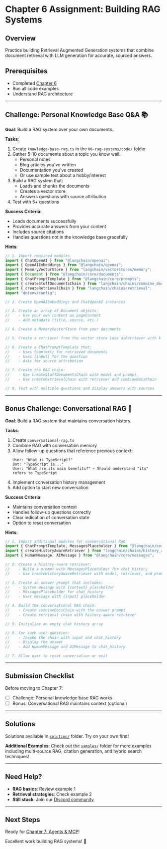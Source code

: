 # Chapter 6 Assignment: Building RAG Systems

## Overview

Practice building Retrieval Augmented Generation systems that combine document retrieval with LLM generation for accurate, sourced answers.

## Prerequisites

- Completed [Chapter 6](./README.md)
- Run all code examples
- Understand RAG architecture

---

## Challenge: Personal Knowledge Base Q&A 📚

**Goal**: Build a RAG system over your own documents.

**Tasks**:
1. Create `knowledge-base-rag.ts` in the `06-rag-systems/code/` folder
2. Gather 5-10 documents about a topic you know well:
   - Personal notes
   - Blog articles you've written
   - Documentation you've created
   - Or use sample text about a hobby/interest
3. Build a RAG system that:
   - Loads and chunks the documents
   - Creates a vector store
   - Answers questions with source attribution
4. Test with 5+ questions

**Success Criteria**:
- Loads documents successfully
- Provides accurate answers from your content
- Includes source citations
- Handles questions not in the knowledge base gracefully

**Hints**:
```typescript
// 1. Import required modules
import { ChatOpenAI } from "@langchain/openai";
import { OpenAIEmbeddings } from "@langchain/openai";
import { MemoryVectorStore } from "langchain/vectorstores/memory";
import { Document } from "@langchain/core/documents";
import { ChatPromptTemplate } from "@langchain/core/prompts";
import { createStuffDocumentsChain } from "langchain/chains/combine_documents";
import { createRetrievalChain } from "langchain/chains/retrieval";
import "dotenv/config";

// 2. Create OpenAIEmbeddings and ChatOpenAI instances

// 3. Create an array of Document objects:
//    - Use your own content as pageContent
//    - Add metadata (title, source, etc.)

// 4. Create a MemoryVectorStore from your documents

// 5. Create a retriever from the vector store (use asRetriever with k parameter)

// 6. Create a ChatPromptTemplate that:
//    - Uses {context} for retrieved documents
//    - Uses {input} for the question
//    - Asks for source attribution

// 7. Create the RAG chain:
//    - Use createStuffDocumentsChain with model and prompt
//    - Use createRetrievalChain with retriever and combineDocsChain

// 8. Test with multiple questions and display answers with sources
```

---

## Bonus Challenge: Conversational RAG 💬

**Goal**: Build a RAG system that maintains conversation history.

**Tasks**:
1. Create `conversational-rag.ts`
2. Combine RAG with conversation memory
3. Allow follow-up questions that reference previous context:
   ```
   User: "What is TypeScript?"
   Bot: "TypeScript is..."
   User: "What are its main benefits?" ← Should understand "its" refers to TypeScript
   ```
4. Implement conversation history management
5. Add option to start new conversation

**Success Criteria**:
- Maintains conversation context
- Handles follow-up questions correctly
- Clear indication of conversation state
- Option to reset conversation

**Hints**:
```typescript
// 1. Import additional modules for conversational RAG
import { ChatPromptTemplate, MessagesPlaceholder } from "@langchain/core/prompts";
import { createHistoryAwareRetriever } from "langchain/chains/history_aware_retriever";
import { HumanMessage, AIMessage } from "@langchain/core/messages";

// 2. Create a history-aware retriever:
//    - Build a prompt with MessagesPlaceholder for chat_history
//    - Use createHistoryAwareRetriever with model, retriever, and prompt

// 3. Create an answer prompt that includes:
//    - System message with {context} placeholder
//    - MessagesPlaceholder for chat_history
//    - User message with {input} placeholder

// 4. Build the conversational RAG chain:
//    - Create combineDocsChain with the answer prompt
//    - Create retrieval chain with history-aware retriever

// 5. Initialize an empty chat history array

// 6. For each user question:
//    - Invoke the chain with input and chat_history
//    - Display the answer
//    - Add HumanMessage and AIMessage to chat_history

// 7. Allow user to reset conversation or exit
```

---

## Submission Checklist

Before moving to Chapter 7:

- [ ] Challenge: Personal knowledge base RAG works
- [ ] Bonus: Conversational RAG maintains context (optional)

---

## Solutions

Solutions available in [`solution/`](./solution/) folder. Try on your own first!

**Additional Examples**: Check out the [`samples/`](./samples/) folder for more examples including multi-source RAG, citation generation, and hybrid search techniques!

---

## Need Help?

- **RAG basics**: Review example 1
- **Retrieval strategies**: Check example 2
- **Still stuck**: Join our [Discord community](https://aka.ms/foundry/discord)

---

## Next Steps

Ready for [Chapter 7: Agents & MCP](../07-agents-mcp/README.md)!

Excellent work building RAG systems! 🎉
